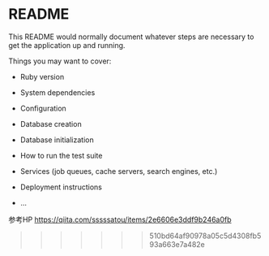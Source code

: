 # README

This README would normally document whatever steps are necessary to get the
application up and running.

Things you may want to cover:

* Ruby version

* System dependencies

* Configuration

* Database creation

* Database initialization

* How to run the test suite

* Services (job queues, cache servers, search engines, etc.)

* Deployment instructions

* ...

参考HP
https://qiita.com/sssssatou/items/2e6606e3ddf9b246a0fb
>>>>>>> 510bd64af90978a05c5d4308fb593a663e7a482e
